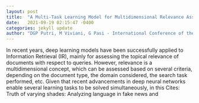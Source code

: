 ```yaml
---
layout: post
title:  "A Multi-Task Learning Model for Multidimensional Relevance Assessment"
date:   2021-09-19 02:15:47 -0400
categories: jekyll update
author: "DGP Putri, M Viviani, G Pasi - International Conference of the Cross-Language , 2021"
---
```

In recent years, deep learning models have been successfully applied to Information Retrieval (IR), mainly for assessing the topical relevance of documents with respect to queries. However, relevance is a multidimensional concept, which can be assessed based on several criteria, depending on the document type, the domain considered, the search task performed, etc. Given that recent advancements in deep neural networks enable several learning tasks to be solved simultaneously, in this Cites: Truth of varying shades: Analyzing language in fake news and
